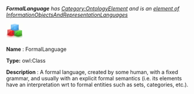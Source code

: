 ___FormalLanguage__ 
 has
 [Category:OntologyElement](../../Category/OntologyElement "Category:OntologyElement") 
 and is an
 [element of](../../Property/ElementOf "Property:ElementOf") 
[InformationObjectsAndRepresentationLanguages](../../Submissions/InformationObjectsAndRepresentationLanguages "Submissions:InformationObjectsAndRepresentationLanguages")_




  





[![Class](../images/thumb/2/27/Class.gif/45px-Class.gif)](../../Image/Class.gif "Class")


__Name__ 
 : FormalLanguage
 



__Type:__ 
 owl:Class
 



__Description__ 
 : A formal language, created by some human, with a fixed grammar, and usually with an explicit formal semantics (i.e. its elements have an interpretation wrt to formal entities such as sets, categories, etc.).